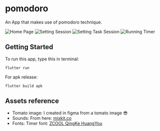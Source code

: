 # pomodoro

An App that makes use of pomodoro technique.

![Home Page](https://cdn.discordapp.com/attachments/960638414754033716/962792306904272906/home.png)
![Setting Session](https://cdn.discordapp.com/attachments/960638414754033716/962792307093020692/new_session.png)
![Setting Task Session](https://cdn.discordapp.com/attachments/960638414754033716/962792306673594508/new_task.png)
![Running Timer](https://cdn.discordapp.com/attachments/960638414754033716/962792307327918080/task_session.png)

## Getting Started

To run this app, type this in terminal:

```
flutter run
```

For apk release:
```
flutter build apk
```
## Assets reference
- Tomato image: I created in figma from a tomato image :sunglasses:
- Sounds: From here: [mixkit.co](https://mixkit.co/free-sound-effects/notification/)
- Fonts: Timer font: [ZCOOL QingKe HuangYou](https://fonts.google.com/specimen/ZCOOL+QingKe+HuangYou?query=zcool&preview.text=12:40&preview.text_type=custom)